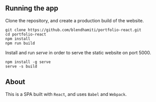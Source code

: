 ## Running the app
Clone the repository, and create a production build of the website.
```
git clone https://github.com/blendhamiti/portfolio-react.git
cd portfolio-react
npm install
npm run build
```
Install and run *serve* in order to serve the static website on port 5000.
```
npm install -g serve
serve -s build
```
## About
This is a SPA built with `React`, and uses `Babel` and `Webpack`.